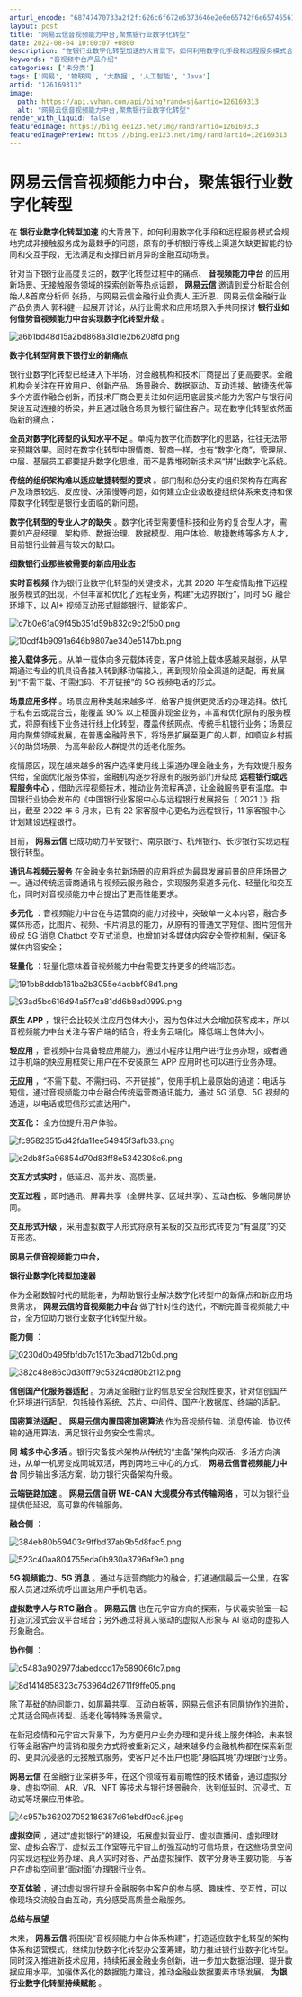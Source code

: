 ```yaml
---
arturl_encode: "68747470733a2f2f:626c6f672e6373646e2e6e65742f6e6574656173655f696d2f:61727469636c652f64657461696c732f313236313639333133"
layout: post
title: "网易云信音视频能力中台,聚焦银行业数字化转型"
date: 2022-08-04 10:00:07 +0800
description: "在银行业数字化转型加速的大背景下，如何利用数字化手段和远程服务模式合规地完成非接触服务成为最棘手的问"
keywords: "音视频中台产品介绍"
categories: ['未分类']
tags: ['网易', '物联网', '大数据', '人工智能', 'Java']
artid: "126169313"
image:
  path: https://api.vvhan.com/api/bing?rand=sj&artid=126169313
  alt: "网易云信音视频能力中台,聚焦银行业数字化转型"
render_with_liquid: false
featuredImage: https://bing.ee123.net/img/rand?artid=126169313
featuredImagePreview: https://bing.ee123.net/img/rand?artid=126169313
---
```


# 网易云信音视频能力中台，聚焦银行业数字化转型

在
**银行业数字化转型加速**
的大背景下，如何利用数字化手段和远程服务模式合规地完成非接触服务成为最棘手的问题，原有的手机银行等线上渠道欠缺更智能的协同和交互手段，无法满足和支撑日新月异的金融互动场景。

针对当下银行业高度关注的，数字化转型过程中的痛点、
**音视频能力中台**
的应用新场景、无接触服务领域的探索创新等热点话题，
**网易云信**
邀请到爱分析联合创始人&首席分析师 张扬，与网易云信金融行业负责人 王沂恩、网易云信金融行业产品负责人 郭科健一起展开讨论，从行业需求和应用场景入手共同探讨
**银行业如何借势音视频能力中台实现数字化转型升级**
。

![a6b1bd48d15a2bd868a31d1e2b6208fd.png](https://i-blog.csdnimg.cn/blog_migrate/d10c3c9e91d828b567e7d8aa535b95c4.png)

**数字化转型背景下银行业的新痛点**

银行业数字化转型已经进入下半场，对金融机构和技术厂商提出了更高要求。金融机构会关注在开放用户、创新产品、场景融合、数据驱动、互动连接、敏捷迭代等多个方面作融合创新，而技术厂商会更关注如何运用底层技术能力为客户与银行间架设互动连接的桥梁，并且通过融合场景为银行留住客户。现在数字化转型依然面临新的痛点：

**全员对数字化转型的认知水平不足**
。单纯为数字化而数字化的思路，往往无法带来预期效果。同时在数字化转型中跟情商、智商一样，也有“数字化商”，管理层、中层、基层员工都要提升数字化思维，而不是靠堆砌新技术来“拼”出数字化系统。

**传统的组织架构难以适应敏捷转型的要求**
。部门制和总分支的组织架构存在离客户及场景较远、反应慢、决策慢等问题，如何建立企业级敏捷组织体系来支持和保障数字化转型是银行业面临的新问题。

**数字化转型的专业人才的缺失**
。数字化转型需要懂科技和业务的复合型人才，需要如产品经理、架构师、数据治理、数据模型、用户体验、敏捷教练等多方人才，目前银行业普遍有较大的缺口。

**细数银行业那些被需要的新应用业态**

**实时音视频**
作为银行业数字化转型的关键技术，尤其 2020 年在疫情助推下远程服务模式的出现，不但丰富和优化了远程业务，构建“无边界银行”，同时 5G 融合环境下，以 AI+ 视频互动形式赋能银行、赋能客户。

![c7b0e61a09f45b351d59b832c9c2f5b0.png](https://i-blog.csdnimg.cn/blog_migrate/b4ca8a71659b8ae4f3d5740f35c21c8d.png)

![10cdf4b9091a646b9807ae340e5147bb.png](https://i-blog.csdnimg.cn/blog_migrate/378f58c36c8bd57f03f31d8420721a0e.png)

**接入载体多元**
。从单一载体向多元载体转变，客户体验上载体感越来越弱，从早期通过专业的机具设备接入转到移动端接入，再到现阶段全渠道的适配，再发展到“不需下载、不需扫码、不开链接”的 5G 视频电话的形式。

**场景应用多样**
。场景应用种类越来越多样，给客户提供更灵活的办理选择。依托于私有云或混合云，能覆盖 90% 以上柜面非现金业务，丰富和优化原有的服务模式，将原有线下业务进行线上化转型，覆盖传统网点、传统手机银行业务；场景应用向聚焦领域发展，在普惠金融背景下，将场景扩展至更广的人群，如顺应乡村振兴的助贷场景、为高年龄段人群提供的适老化服务。

疫情原因，现在越来越多的客户选择使用线上渠道办理金融业务，为有效提升服务供给，全面优化服务体验，金融机构逐步将原有的服务部门升级成
**远程银行或远程服务中心**
，借助远程视频技术，推动业务流程再造，让金融服务更有温度。中国银行业协会发布的《中国银行业客服中心与远程银行发展报告（ 2021 ）》指出，截至 2022 年 6 月末，已有 22 家客服中心更名为远程银行，11 家客服中心计划建设远程银行。

目前，
**网易云信**
已成功助力平安银行、南京银行、杭州银行、长沙银行实现远程银行转型。

**通讯与视频云服务**
在金融业务拉新场景的应用将成为最具发展前景的应用场景之一。通过传统运营商通讯与视频云服务融合，实现服务渠道多元化、轻量化和交互化，同时对音视频能力中台提出了更高性能要求。

**多元化**
：音视频能力中台在与运营商的能力对接中，突破单一文本内容，融合多媒体形态，比图片、视频、卡片消息的能力，从原有的普通文字短信、图片短信升级成 5G 消息 Chatbot 交互式消息，也增加对多媒体内容安全管控机制，保证多媒体内容安全；

**轻量化**
：轻量化意味着音视频能力中台需要支持更多的终端形态。

![191bb8ddcb161ba2b3055e4acbbf08d1.png](https://i-blog.csdnimg.cn/blog_migrate/0b4e18faccffa1fb0e02ff4d7c8066e9.png)

![93ad5bc616d94a5f7ca81dd6b8ad0999.png](https://i-blog.csdnimg.cn/blog_migrate/a32f8ec23d01dd530cdc969fe2032b0f.png)

**原生 APP**
，银行会比较关注应用包体大小，因为包体过大会增加获客成本，所以音视频能力中台关注与客户端的结合，将业务云端化，降低端上包体大小。

**轻应用**
，音视频中台具备轻应用能力，通过小程序让用户进行业务办理，或者通过手机端的快应用框架让用户在不安装原生 APP 应用时也可以进行业务办理。

**无应用**
，“不需下载、不需扫码、不开链接”，使用手机上最原始的通道：电话与短信，通过音视频能力中台融合传统运营商通讯能力，通过 5G 消息、5G 视频的通道，以电话或短信形式直达用户。

**交互化：**
全方位提升用户体验。

![fc95823515d42fda11ee54945f3afb33.png](https://i-blog.csdnimg.cn/blog_migrate/d031f17f2b11378f6eda4b2f584c3872.png)

![e2db8f3a96854d70d83ff8e5342308c6.png](https://i-blog.csdnimg.cn/blog_migrate/33da0a7fe21ee08ea1b2a131cc1072df.png)

**交互方式实时**
，低延迟、高并发、高质量。

**交互过程**
，即时通讯、屏幕共享（全屏共享、区域共享）、互动白板、多端同屏协同。

**交互形式升级**
，采用虚拟数字人形式将原有呆板的交互形式转变为“有温度”的交互形态。

**网易云信音视频能力中台，**

**银行业数字化转型加速器**

作为金融数智时代的赋能者，为帮助银行业解决数字化转型中的新痛点和新应用场景需求，
**网易云信的音视频能力中台**
做了针对性的迭代，不断完善音视频能力中台，全方位助力银行业数字化转型升级。

**能力侧**
：

![0230d0b495fbfdb7c1517c3bad712b0d.png](https://i-blog.csdnimg.cn/blog_migrate/e73d69ad5e8e035853970f442226dce1.png)

![382c48e86c0d30ff79c5324cd80b2f12.png](https://i-blog.csdnimg.cn/blog_migrate/8a46e3d76c4fb0f5f1e190902ae34f37.png)

**信创国产化服务器适配**
。为满足金融行业的信息安全合规性要求，针对信创国产化环境进行适配，包括操作系统、芯片、中间件、国产化数据库、终端的适配。

**国密算法适配**
。
**网易云信内置国密加密算法**
作为音视频传输、消息传输、协议传输的通用算法，满足银行业务安全性需求。

**同**
**城多中心多活**
。银行灾备技术架构从传统的“主备”架构向双活、多活方向演进，从单一机房变成同城双活，再到两地三中心的方式，
**网易云信音视频能力中台**
同步输出多活方案，助力银行灾备架构升级。

**云端链路加速**
。
**网易云信自研 WE-CAN 大规模分布式传输网络**
，可以为银行业提供低延迟，高可靠的传输服务。

**融合侧**
：

![384eb80b59403c9ffbd37ab9b5d8fac5.png](https://i-blog.csdnimg.cn/blog_migrate/426f9b6cc3060d40dc286eb298bc0b1b.png)

![523c40aa804755eda0b930a3796af9e0.png](https://i-blog.csdnimg.cn/blog_migrate/9e678c32166937c1a071e320ca2f8ceb.png)

**5G 视频能力、5G 消息**
。通过与运营商能力的融合，打通通信最后一公里，在客服人员通过系统呼出直达用户手机电话。

**虚拟数字人与 RTC 融合**
。
**网易云信**
也在元宇宙方向的探索，与伏羲实验室一起打造沉浸式会议平台瑶台；另外通过将真人驱动的虚拟人形象与 AI 驱动的虚拟人形象融合。

**协作侧**
：

![c5483a902977dabedccd17e589066fc7.png](https://i-blog.csdnimg.cn/blog_migrate/81869666f61b19c7b93a7e818915925c.png)

![8d1414858323c753964d26711f9ffe05.png](https://i-blog.csdnimg.cn/blog_migrate/ed15da98c2f8d600b77831dbc97099de.png)

除了基础的协同能力，如屏幕共享、互动白板等，网易云信还有同屏协作的进阶，尤其适合网点转型、适老化等特殊场景需求。

在新冠疫情和元宇宙大背景下，为方便用户业务办理和提升线上服务体验，未来银行等金融客户的营销和服务方式将被重新定义，越来越多的金融机构都在探索新型的、更具沉浸感的无接触式服务，使客户足不出户也能“身临其境”办理银行业务。

**网易云信**
在金融行业深耕多年，在这个领域有着前瞻性的技术储备，通过虚拟分身、虚拟空间、AR、VR、NFT 等技术与银行场景融合，达到低延时、沉浸式、互动式等场景应用体验。

![4c957b362027052186387d61ebdf0ac6.jpeg](https://i-blog.csdnimg.cn/blog_migrate/6ada1536cf044dd1327f030e46bbd0b2.jpeg)

**虚拟空间**
，通过“虚拟银行”的建设，拓展虚拟营业厅、虚拟直播间、虚拟理财室、虚拟会客厅、虚拟云工作室等元宇宙上的强互动的可信场景，在这些场景空间内实现远程业务办理、真人实时对答、产品虚拟操作、数字分身等主要功能，与客户在虚拟空间里“面对面”办理银行业务。

**交互体验**
，通过虚拟银行提升金融服务中客户的参与感、趣味性、交互性，可以像现场交流般自由互动，充分感受高质量金融服务。

**总结与展望**

未来，
**网易云信**
将围绕“音视频能力中台体系构建”，打造适应数字化转型的架构体系和运营模式，继续加快数字化转型办公室筹建，助力推进银行业数字化转型。同时深入推进新技术应用，持续拓展金融业务创新，进一步加大数据治理、提升数据应用水平，加强体系化的数据能力建设，推动金融业数据要素市场发展，
**为银行业数字化转型持续赋能**
。